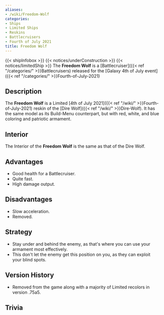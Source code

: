 ```yaml
---
aliases:
- /wiki/Freedom-Wolf
categories:
- Ships
- Limited Ships
- Reskins
- Battlecruisers
- Fourth of July 2021
title: Freedom Wolf
---
```


{{< shipInfobox >}} {{< notices/underConstruction >}} {{< notices/limitedShip >}} The **Freedom Wolf** is a [Battlecruiser]({{< ref "/categories/" >}}Battlecruisers) released for the [Galaxy 4th of July event]({{< ref "/categories/" >}}Fourth-of-July-2021) 

## Description

The **Freedom Wolf** is a Limited [4th of July 2021]({{< ref "/wiki/" >}}Fourth-of-July-2021) reskin of the [Dire Wolf]({{< ref "/wiki/" >}}Dire-Wolf). It has the same model as its Build-Menu counterpart, but with red, white, and blue coloring and patriotic armament.

## Interior

The Interior of the **Freedom Wolf** is the same as that of the Dire Wolf.

## Advantages

- Good health for a Battlecruiser.
- Quite fast.
- High damage output.

## Disadvantages

- Slow acceleration.
- Removed.

## Strategy

- Stay under and behind the enemy, as that's where you can use your armament most effectively.
- This don't let the enemy get this position on you, as they can exploit your blind spots.

## Version History 

- Removed from the game along with a majority of Limited recolors in version .75a5.

## Trivia